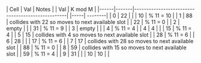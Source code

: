 | Cell | Val   | Notes		                                      |  | Val | K mod M |
|------|-------|--------------------------------------------------|  |-----| --------|
| 0	   | 22	   |	                                              |  | 10  | % 11 = 10 |
| 1	   | 88	   | collides with 22 so moves to next available slot |	 | 22  | % 11 = 0 |
| 2	   | empty |		                                          |  | 31  | % 11 = 9 |
| 3	   | empty |		                                          |  | 4   | % 11 = 4 |
| 4	   | 4	   |	                                              |  | 15  | % 11 = 4 |
| 5	   | 15	   | collides with 4 so moves to next available slot  |	 | 28  | % 11 = 6 |
| 6	   | 28	   |	                                              |  | 17  | % 11 = 6 |
| 7	   | 17	   | collides with 28 so moves to next available slot |	 | 88  | % 11 = 0 |
| 8	   | 59	   | collides with 15 so moves to next available slot |	 | 59  | % 11 = 4 |
| 9	   | 31	   |			                                      |
| 10   | 10	   |		                                          |